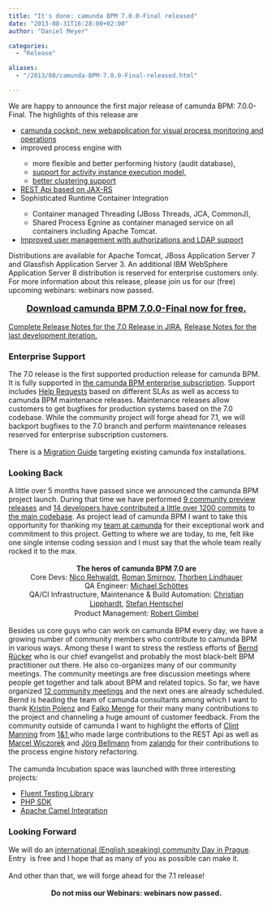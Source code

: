```yaml
---
title: "It's done: camunda BPM 7.0.0-Final released"
date: "2013-08-31T16:28:00+02:00"
author: "Daniel Meyer"

categories:
  - "Release"

aliases:
  - "/2013/08/camunda-BPM-7.0.0-Final-released.html"

---
```


We are happy to announce the first major release of camunda BPM: 7.0.0-Final. The highlights of this release are
<br />
<ul>
<li><a href="http://docs.camunda.org/latest/guides/user-guide/#cockpit">camunda cockpit: new webapplication for visual process monitoring and operations</a></li>
<li>improved process engine with&nbsp;</li>
<ul>
<li>more flexible and better performing history (audit database),</li>
<li><a href="http://camundabpm.blogspot.de/2013/06/introducing-activity-instance-model-to.html">support for activity instance execution model,</a></li>
<li><a href="http://docs.camunda.org/latest/guides/user-guide/#process-engine-the-job-executor">better clustering support</a></li>
</ul>
<li><a href="http://docs.camunda.org/api-references/rest/">REST Api based on JAX-RS</a></li>
<li>Sophisticated Runtime Container Integration</li>
<ul>
<li>Container managed Threading (JBoss Threads, JCA, CommonJ),</li>
<li>Shared Process Egnine as container managed service on all containers including Apache Tomcat.</li>
</ul>
<li><a href="http://docs.camunda.org/latest/guides/user-guide/#admin-ldap-connection">Improved user management with authorizations and LDAP support</a></li>
<ul>
</ul>
</ul>
<div>
Distributions are available for Apache Tomcat, JBoss Application Server 7 and Glassfish Application Server 3. An additional IBM WebSphere Application Server 8 distribution is reserved for enterprise customers only. For more information about this release, please join us for our (free) upcoming webinars: webinars now passed.</div>
<div>
<div style="text-align: center;">
<br />
<a href="http://camunda.org/download/"><b><span style="font-size: large;">Download camunda BPM 7.0.0-Final now for free.</span></b></a></div>
<br /></div>
<div>
<a href="https://app.camunda.com/jira/secure/ReleaseNote.jspa?projectId=10230&amp;version=12315">Complete Release Notes for the 7.0 Release in JIRA</a>,&nbsp;<a href="https://app.camunda.com/jira/secure/ReleaseNote.jspa?projectId=10230&amp;version=12995">Release Notes for the last development iteration.</a></div>
<a name='more'></a><h3>
Enterprise Support</h3>
<div>
The 7.0 release is the first supported production release for camunda BPM. It is fully supported in <a href="http://camunda.com/bpm/enterprise/">the camunda BPM enterprise subscription</a>. Support includes <a href="http://camunda.com/bpm/enterprise/">Help Requests</a> based on different SLAs as well as access to camunda BPM maintenance releases. Maintenance releases allow customers to get bugfixes for production systems based on the 7.0 codebase. While the community project will forge ahead for 7.1, we will backport bugfixes to the 7.0 branch and perform maintenance releases reserved for enterprise subscription customers.<br />
<br />
There is a <a href="http://docs.camunda.org/latest/guides/migration-guide/">Migration Guide</a> targeting existing camunda fox installations.</div>
<h3>
Looking Back</h3>
A little over 5 months have passed since we announced the camunda BPM project launch. During that time we have performed <a href="http://camunda.org/download/previous/">9 community preview releases</a>&nbsp;and&nbsp;<a href="https://github.com/camunda/camunda-bpm-platform/compare/7.0.0-alpha1...7.0.0-Final">14 developers have contributed a little over 1200 commits</a>&nbsp;to <a href="https://github.com/camunda/camunda-bpm-platform">the main codebase</a>. As project lead of camunda BPM I want to take this opportunity for thanking my <a href="http://www.camunda.org/community/team.html">team at camunda</a> for their exceptional work and commitment to this project. Getting to where we are today, to me, felt like one single intense coding session and I must say that the whole team really rocked it to the max.<br />
<br />
<div style="text-align: center;">
<b>The heros of camunda BPM 7.0 are</b></div>
<div style="text-align: center;">
Core Devs: <a href="https://github.com/Nikku">Nico Rehwaldt</a>, <a href="https://github.com/romansmirnov">Roman Smirnov</a>, <a href="https://github.com/ThorbenLindhauer">Thorben Lindhauer</a></div>
<div style="text-align: center;">
QA Engineer: <a href="https://github.com/mschoe">Michael Schöttes</a></div>
<div style="text-align: center;">
QA/CI Infrastructure, Maintenance &amp; Build Automation: <a href="https://github.com/hawky-4s-">Christian Lipphardt</a>,<span style="font-family: inherit;">&nbsp;<span style="background-color: white; color: #333333; line-height: 20px;"><a href="https://github.com/shentschel">Stefan Hentschel</a></span></span></div>
<div style="text-align: center;">
Product Management: <a href="https://github.com/gimbel">Robert Gimbel</a></div>
<div style="text-align: left;">
<br /></div>
<div style="text-align: left;">
Besides us core guys who can work on camunda BPM every day, we have a growing number of community members who contribute to camunda BPM in various ways. Among these I want to stress the restless efforts of <a href="https://github.com/berndruecker">Bernd Rücker</a> who is our chief evangelist and probably the most black-belt BPM practitioner out there. He also co-organizes many of our community meetings. The community meetings are free discussion meetings where people get together and talk about BPM and related topics. So far, we have organized&nbsp;<a href="http://www.camunda.org/community/meetings.html">12 community meetings</a> and the next ones are already scheduled. Bernd is heading the team of camunda consultants among which I want to thank <a href="https://github.com/polenz/">Kristin Polenz</a> and <a href="https://github.com/falko">Falko Menge</a> for their many many contributions to the project and channeling a huge amount of customer feedback. From the community outside of camunda I want to highlight the efforts of&nbsp;<a href="https://github.com/clintmanning">Clint Manning</a>&nbsp;from <a href="http://www.1and1.com/">1&amp;1 </a>who made large contributions to the REST Api as well as <a href="https://github.com/marcel-wieczorek">Marcel Wiczorek</a> and <a href="https://github.com/jbellmann">Jörg Bellmann</a> from <a href="http://www.zalando.de/">zalando</a> for their contributions to the process engine history refactoring.</div>
<div style="text-align: left;">
<br /></div>
<div style="text-align: left;">
The camunda Incubation space was launched with three interesting projects:</div>
<ul>
<li><a href="https://github.com/camunda/camunda-bpm-fluent-testing">Fluent Testing Library</a></li>
<li><a href="http://camunda.github.io/camunda-bpm-php-sdk/">PHP SDK</a></li>
<li><a href="https://github.com/camunda/camunda-bpm-camel">Apache Camel Integration</a></li>
</ul>
<h3>
Looking Forward</h3>
We will do an <a href="http://network.camunda.org/meetings/10">international (English speaking) community Day in Prague</a>. Entry &nbsp;is free and I hope that as many of you as possible can make it.<br />
<br />
And other than that, we will forge ahead for the 7.1 release!<br />
<br />
<div style="text-align: center;">
<b>Do not miss our Webinars: webinars now passed.</b></div>